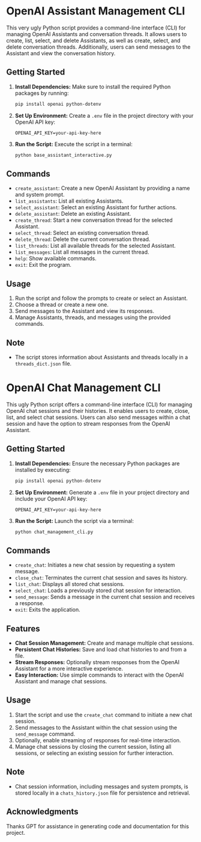 # OpenAI Assistant Management CLI

This very ugly Python script provides a command-line interface (CLI) for managing OpenAI Assistants and conversation threads. It allows users to create, list, select, and delete Assistants, as well as create, select, and delete conversation threads. Additionally, users can send messages to the Assistant and view the conversation history.

## Getting Started

1. **Install Dependencies:**
   Make sure to install the required Python packages by running:
   ```bash
   pip install openai python-dotenv
   ```

2. **Set Up Environment:**
   Create a `.env` file in the project directory with your OpenAI API key:
   ```env
   OPENAI_API_KEY=your-api-key-here
   ```

3. **Run the Script:**
   Execute the script in a terminal:
   ```bash
   python base_assistant_interactive.py
   ```

## Commands

- `create_assistant`: Create a new OpenAI Assistant by providing a name and system prompt.
- `list_assistants`: List all existing Assistants.
- `select_assistant`: Select an existing Assistant for further actions.
- `delete_assistant`: Delete an existing Assistant.
- `create_thread`: Start a new conversation thread for the selected Assistant.
- `select_thread`: Select an existing conversation thread.
- `delete_thread`: Delete the current conversation thread.
- `list_threads`: List all available threads for the selected Assistant.
- `list_messages`: List all messages in the current thread.
- `help`: Show available commands.
- `exit`: Exit the program.

## Usage

1. Run the script and follow the prompts to create or select an Assistant.
2. Choose a thread or create a new one.
3. Send messages to the Assistant and view its responses.
4. Manage Assistants, threads, and messages using the provided commands.

## Note

- The script stores information about Assistants and threads locally in a `threads_dict.json` file.



# OpenAI Chat Management CLI

This ugly Python script offers a command-line interface (CLI) for managing OpenAI chat sessions and their histories. It enables users to create, close, list, and select chat sessions. Users can also send messages within a chat session and have the option to stream responses from the OpenAI Assistant.

## Getting Started

1. **Install Dependencies:**
   Ensure the necessary Python packages are installed by executing:
   ```bash
   pip install openai python-dotenv
   ```

2. **Set Up Environment:**
   Generate a `.env` file in your project directory and include your OpenAI API key:
   ```env
   OPENAI_API_KEY=your-api-key-here
   ```

3. **Run the Script:**
   Launch the script via a terminal:
   ```bash
   python chat_management_cli.py
   ```

## Commands

- `create_chat`: Initiates a new chat session by requesting a system message.
- `close_chat`: Terminates the current chat session and saves its history.
- `list_chat`: Displays all stored chat sessions.
- `select_chat`: Loads a previously stored chat session for interaction.
- `send_message`: Sends a message in the current chat session and receives a response.
- `exit`: Exits the application.

## Features

- **Chat Session Management:** Create and manage multiple chat sessions.
- **Persistent Chat Histories:** Save and load chat histories to and from a file.
- **Stream Responses:** Optionally stream responses from the OpenAI Assistant for a more interactive experience.
- **Easy Interaction:** Use simple commands to interact with the OpenAI Assistant and manage chat sessions.

## Usage

1. Start the script and use the `create_chat` command to initiate a new chat session.
2. Send messages to the Assistant within the chat session using the `send_message` command.
3. Optionally, enable streaming of responses for real-time interaction.
4. Manage chat sessions by closing the current session, listing all sessions, or selecting an existing session for further interaction.

## Note

- Chat session information, including messages and system prompts, is stored locally in a `chats_history.json` file for persistence and retrieval.

## Acknowledgments

Thanks GPT for assistance in generating code and documentation for this project.
